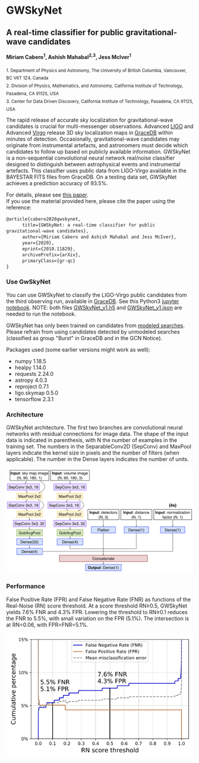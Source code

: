 # GWSkyNet
## A real-time classifier for public gravitational-wave candidates
**Miriam Cabero<sup>1</sup>, Ashish Mahabal<sup>2,3</sup>, Jess McIver<sup>1</sup>**

 <sub>1. Department of Physics and Astronomy, The University of British Columbia, Vancouver, BC V6T 1Z4, Canada</sub><br/>
 <sub>2. Division of Physics, Mathematics, and Astronomy, California Institute of Technology, Pasadena, CA 91125, USA</sub><br/>
 <sub>3. Center for Data Driven Discovery, California Institute of Technology, Pasadena, CA 91125, USA</sub>

The rapid release of accurate sky localization for gravitational-wave candidates is crucial for multi-messenger observations. Advanced [LIGO](https://www.ligo.org/) and Advanced [Virgo](https://www.virgo-gw.eu/) release 3D sky localization maps in [GraceDB](https://gracedb.ligo.org/latest/) within minutes of detection. Occasionally, gravitational-wave candidates may originate from instrumental artefacts, and astronomers must decide which candidates to follow up based on publicly available information. GWSkyNet is a non-sequential convolutional neural network real/noise classifier designed to distinguish between astrophysical events and instrumental artefacts. This classifier uses public data from LIGO-Virgo available in the BAYESTAR FITS files from GraceDB. On a testing data set,
GWSkyNet achieves a prediction accuracy of 93.5%.

For details, please see [this paper](https://arxiv.org/abs/2010.11829).<br/>
If you use the material provided here, please cite the paper using the reference:
```
@article{cabero2020gwskynet,
      title={GWSkyNet: a real-time classifier for public gravitational-wave candidates}, 
      author={Miriam Cabero and Ashish Mahabal and Jess McIver},
      year={2020},
      eprint={2010.11829},
      archivePrefix={arXiv},
      primaryClass={gr-qc}
}
```

### Use GwSkyNet

You can use GWSkyNet to classify the LIGO-Virgo public candidates from the third observing run, available in [GraceDB](https://gracedb.ligo.org/superevents/public/O3/). See this Python3 [jupyter notebook](nb/GWSkyNet_predict.ipynb). NOTE: both files [GWSkyNet\_v1.h5](nb/GWSkyNet_v1.h5) and [GWSkyNet\_v1.json](nb/GWSkyNet_v1.json) are needed to run the notebook.

GWSkyNet has only been trained on candidates from [modeled searches](https://emfollow.docs.ligo.org/userguide/analysis/searches.html). Please refrain from using candidates detected by unmodeled searches (classified as group "Burst" in GraceDB and in the GCN Notice).

Packages used (some earlier versions might work as well):
- numpy 1.18.5
- healpy 1.14.0
- requests 2.24.0
- astropy 4.0.3
- reproject 0.7.1
- ligo.skymap 0.5.0
- tensorflow 2.3.1

### Architecture

GWSkyNet architecture. The first two branches are convolutional neural networks with residual connections for image data. The shape of the input data is indicated in parenthesis, with N the number of examples in the training set. The numbers in the SeparableConv2D (SepConv) and MaxPool layers indicate the kernel size in pixels and the number of filters (when applicable). The number in the Dense layers indicates the number of units.

![](figs/CNN_architecture.png)

### Performance

False Positive Rate (FPR) and False Negative Rate (FNR) as functions of the Real-Noise (RN) score threshold. At a score threshold RN$\ge$0.5, GWSkyNet yields 7.6% FNR and 4.3% FPR. Lowering the threshold to RN$\ge$0.1 reduces the FNR to 5.5%, with small variation on the FPR (5.1%). The intersection is at RN=0.06, with FPR=FNR=5.1%.

![](figs/FNR-FPRvsthreshold.png)
